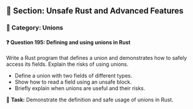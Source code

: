 ## 📘 Section: Unsafe Rust and Advanced Features  
### 🔹 Category: Unions  
#### ❓ Question 195: Defining and using unions in Rust

Write a Rust program that defines a union and demonstrates how to safely access its fields. Explain the risks of using unions.

- Define a union with two fields of different types.
- Show how to read a field using an unsafe block.
- Briefly explain when unions are useful and their risks.

🔧 **Task:** Demonstrate the definition and safe usage of unions in Rust.
